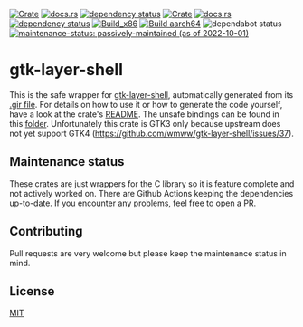 [![Crate](https://img.shields.io/crates/v/gtk-layer-shell.svg)](https://crates.io/crates/gtk-layer-shell)
[![docs.rs](https://docs.rs/gtk-layer-shell/badge.svg)](https://docs.rs/gtk-layer-shell)
[![dependency status](https://deps.rs/crate/gtk-layer-shell/0.4.3/status.svg)](https://deps.rs/crate/gtk-layer-shell/0.4.3)
[![Crate](https://img.shields.io/crates/v/gtk-layer-shell-sys.svg)](https://crates.io/crates/gtk-layer-shell-sys)
[![docs.rs](https://docs.rs/gtk-layer-shell-sys/badge.svg)](https://docs.rs/gtk-layer-shell-sys)
[![dependency status](https://deps.rs/crate/gtk-layer-shell-sys/0.4.4/status.svg)](https://deps.rs/crate/gtk-layer-shell-sys/0.4.4)
[![Build_x86](https://img.shields.io/github/workflow/status/pentamassiv/gtk-layer-shell-gir/Build_x86/main)](https://github.com/pentamassiv/gtk-layer-shell-gir/actions/workflows/build_x86.yaml)
[![Build aarch64](https://img.shields.io/github/workflow/status/pentamassiv/gtk-layer-shell-gir/Build%20aarch64)](https://github.com/pentamassiv/gtk-layer-shell-gir/actions/workflows/build_aarch64.yaml)
![dependabot status](https://img.shields.io/badge/dependabot-enabled-025e8c?logo=Dependabot)
[![maintenance-status: passively-maintained (as of 2022-10-01)](https://img.shields.io/badge/maintenance--status-passively--maintained_%28as_of_2022--10--01%29-forestgreen)](https://gist.github.com/rusty-snake/574a91f1df9f97ec77ca308d6d731e29)


# gtk-layer-shell
This is the safe wrapper for [gtk-layer-shell](https://github.com/wmww/gtk-layer-shell), automatically generated from its [.gir file](https://github.com/pentamassiv/gtk-layer-shell-gir/tree/main/gir-files/GtkLayerShell-0.1.gir). For details on how to use it or how to generate the code yourself, have a look at the crate's [README](https://github.com/pentamassiv/gtk-layer-shell-gir/tree/main/gtk-layer-shell/README.md). The unsafe bindings can be found in this [folder](https://github.com/pentamassiv/gtk-layer-shell-gir/tree/main/gtk-layer-shell-sys). Unfortunately this crate is GTK3 only because upstream does not yet support GTK4 (https://github.com/wmww/gtk-layer-shell/issues/37).

## Maintenance status
These crates are just wrappers for the C library so it is feature complete and not actively worked on. There are Github Actions keeping the dependencies up-to-date. If you encounter any problems, feel free to open a PR.

## Contributing
Pull requests are very welcome but please keep the maintenance status in mind.

## License
[MIT](https://choosealicense.com/licenses/mit/)
